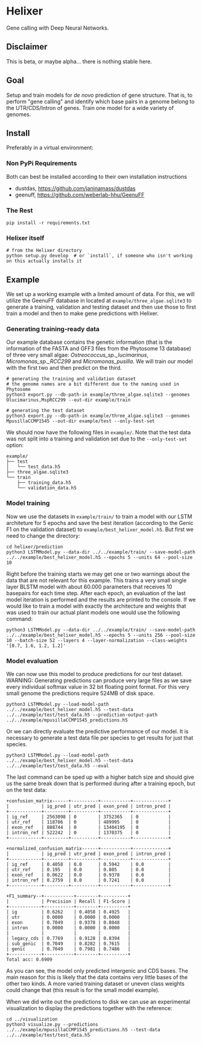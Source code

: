 # Helixer
Gene calling with Deep Neural Networks.

## Disclaimer
This is beta, or maybe alpha... there is nothing stable here.

## Goal
Setup and train models for _de novo_ prediction of gene structure.
That is, to perform "gene calling" and identify
which base pairs in a genome belong to the UTR/CDS/Intron of genes. 
Train one model for a wide variety of genomes.

## Install 
Preferably in a virtual environment:

### Non PyPi Requirements
Both can best be installed according to their own installation instructions
* dustdas, https://github.com/janinamass/dustdas
* geenuff, https://github.com/weberlab-hhu/GeenuFF

### The Rest
```
pip install -r requirements.txt
```

### Helixer itself

```
# from the Helixer directory
python setup.py develop  # or `install`, if someone who isn't working on this actually installs it
```

## Example
We set up a working example with a limited amount of data. For this, we will utilize the GeenuFF database in located at `example/three_algae.sqlite3` to generate a training, validation and testing dataset and then use those to first train a model and then to make gene predictions with Helixer.

### Generating training-ready data
Our example database contains the genetic information (that is the information of the FASTA and GFF3 files from the Phytosome 13 database) of three very small algae: *Ostreococcus_sp._lucimarinus*, *Micromonas_sp._RCC299* and *Micromonas_pusilla*. We will train our model with the first two and then predict on the third.

```
# generating the training and validation dataset
# the genome names are a bit different due to the naming used in Phytosome
python3 export.py --db-path-in example/three_algae.sqlite3 --genomes Olucimarinus,MspRCC299 --out-dir example/train 
```

```
# generating the test dataset
python3 export.py --db-path-in example/three_algae.sqlite3 --genomes MpusillaCCMP1545 --out-dir example/test --only-test-set 
```

We should now have the following files in `example/`. Note that the test data was not split into a training and validation set due to the `--only-test-set` option: 
```
example/
├── test
│   └── test_data.h5
├── three_algae.sqlite3
└── train
    ├── training_data.h5
    └── validation_data.h5
```

### Model training
Now we use the datasets in `example/train/` to train a model with our LSTM architeture for 5 epochs and save the best iteration (according to the Genic F1 on the validation dataset) to `example/best_helixer_model.h5`. But first we need to change the directory:
```
cd helixer/prediction
python3 LSTMModel.py --data-dir ../../example/train/ --save-model-path ../../example/best_helixer_model.h5 --epochs 5 --units 64 --pool-size 10
```

Right before the training starts we may get one or two warnings about the data that are not relevant for this example. This trains a very small single layer BLSTM model with about 60.000 parameters that receives 10 basepairs for each time step. After each epoch, an evaluation of the last model iteration is performed and the results are printed to the console. If we would like to train a model with exactly the architecture and weights that was used to train our actual plant models one would use the following command: 

```
python3 LSTMModel.py --data-dir ../../example/train/ --save-model-path ../../example/best_helixer_model.h5 --epochs 5 --units 256 --pool-size 10 --batch-size 52 --layers 4 --layer-normalization --class-weights '[0.7, 1.6, 1.2, 1.2]'
```

### Model evaluation
We can now use this model to produce predictions for our test dataset. WARNING: Generating predictions can produce very large files as we save every individual softmax value in 32 bit floating point format. For this very small genome the predictions require 524MB of disk space. 
```
python3 LSTMModel.py --load-model-path ../../example/best_helixer_model.h5 --test-data ../../example/test/test_data.h5 --prediction-output-path ../../example/mpusillaCCMP1545_predictions.h5
```

Or we can directly evaluate the predictive performance of our model. It is necessary to generate a test data file per species to get results for just that species.

```
python3 LSTMModel.py --load-model-path ../../example/best_helixer_model.h5 --test-data ../../example/test/test_data.h5 --eval
```

The last command can be sped up with a higher batch size and should give us the same break down that is performed during after a training epoch, but on the test data:

```
+confusion_matrix------+----------+-----------+-------------+
|            | ig_pred | utr_pred | exon_pred | intron_pred |
+------------+---------+----------+-----------+-------------+
| ig_ref     | 2563098 | 0        | 3752365   | 0           |
| utr_ref    | 118706  | 0        | 489995    | 0           |
| exon_ref   | 888744  | 0        | 13404195  | 0           |
| intron_ref | 522242  | 0        | 1370375   | 0           |
+------------+---------+----------+-----------+-------------+

+normalized_confusion_matrix------+-----------+-------------+
|            | ig_pred | utr_pred | exon_pred | intron_pred |
+------------+---------+----------+-----------+-------------+
| ig_ref     | 0.4058  | 0.0      | 0.5942    | 0.0         |
| utr_ref    | 0.195   | 0.0      | 0.805     | 0.0         |
| exon_ref   | 0.0622  | 0.0      | 0.9378    | 0.0         |
| intron_ref | 0.2759  | 0.0      | 0.7241    | 0.0         |
+------------+---------+----------+-----------+-------------+

+F1_summary--+-----------+--------+----------+
|            | Precision | Recall | F1-Score |
+------------+-----------+--------+----------+
| ig         | 0.6262    | 0.4058 | 0.4925   |
| utr        | 0.0000    | 0.0000 | 0.0000   |
| exon       | 0.7049    | 0.9378 | 0.8048   |
| intron     | 0.0000    | 0.0000 | 0.0000   |
|            |           |        |          |
| legacy_cds | 0.7769    | 0.9128 | 0.8394   |
| sub_genic  | 0.7049    | 0.8282 | 0.7615   |
| genic      | 0.7049    | 0.7981 | 0.7486   |
+------------+-----------+--------+----------+
Total acc: 0.6909
```

As you can see, the model only predicted intergenic and CDS bases. The main reason for this is likely that the data contains very little bases of the other two kinds. A more varied training dataset or uneven class weights could change that (this result is for the small model example).

When we did write out the predictions to disk we can use an experimental visualization to display the predictions together with the reference:
```
cd ../visualization
python3 visualize.py --predictions ../../example/mpusillaCCMP1545_predictions.h5 --test-data ../../example/test/test_data.h5
```

